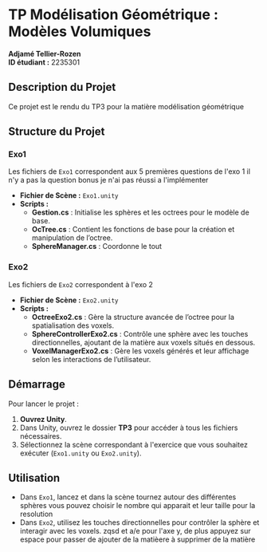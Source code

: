 # TP Modélisation Géométrique : Modèles Volumiques

**Adjamé Tellier-Rozen**  
**ID étudiant :** 2235301  

## Description du Projet
Ce projet est le rendu du TP3 pour la matière modélisation géométrique

## Structure du Projet

### Exo1
Les fichiers de `Exo1` correspondent aux 5 premières questions de l'exo 1 il n'y a pas la question bonus je n'ai pas réussi a l'implémenter

- **Fichier de Scène :** `Exo1.unity`
- **Scripts :**
  - **Gestion.cs** : Initialise les sphères et les octrees pour le modèle de base.
  - **OcTree.cs** : Contient les fonctions de base pour la création et manipulation de l’octree.
  - **SphereManager.cs** : Coordonne le tout

### Exo2
Les fichiers de `Exo2` correspondent à l'exo 2

- **Fichier de Scène :** `Exo2.unity`
- **Scripts :**
  - **OctreeExo2.cs** : Gère la structure avancée de l’octree pour la spatialisation des voxels.
  - **SphereControllerExo2.cs** : Contrôle une sphère avec les touches directionnelles, ajoutant de la matière aux voxels situés en dessous.
  - **VoxelManagerExo2.cs** : Gère les voxels générés et leur affichage selon les interactions de l’utilisateur.

## Démarrage

Pour lancer le projet :

1. **Ouvrez Unity**.
2. Dans Unity, ouvrez le dossier **TP3** pour accéder à tous les fichiers nécessaires.
3. Sélectionnez la scène correspondant à l'exercice que vous souhaitez exécuter (`Exo1.unity` ou `Exo2.unity`).

## Utilisation
- Dans `Exo1`, lancez et dans la scène tournez autour des différentes sphères vous pouvez choisir le nombre qui apparait et leur taille pour la resolution 
- Dans `Exo2`, utilisez les touches directionnelles pour contrôler la sphère et interagir avec les voxels. zqsd et a/e pour l'axe y, de plus appuyez sur espace pour passer de ajouter de la matièere à supprimer de la matière
